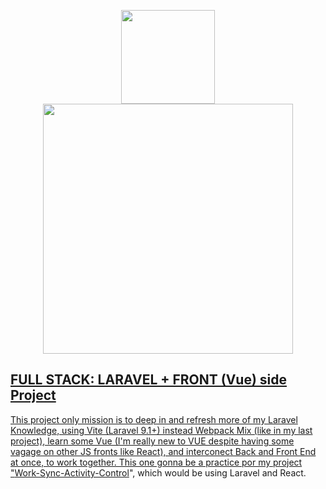 <p align="center" style="row-center">
<a href="https://vuejs.org/" target="_blank"><img src="https://avatars.githubusercontent.com/u/6128107" width="150"></a>
  <a href="https://laravel.com" target="_blank"><img src="https://raw.githubusercontent.com/laravel/art/master/logo-lockup/5%20SVG/2%20CMYK/1%20Full%20Color/laravel-logolockup-cmyk-red.svg" width="400"</a>
</p>
  
    
## FULL STACK: LARAVEL + FRONT (Vue) side Project

This project only mission is to deep in and refresh more of my Laravel Knowledge, using Vite (Laravel 9.1+) instead Webpack Mix (like in my last project), learn some Vue (I'm really new to VUE despite having some vagage on other JS fronts like React), and interconect Back and Front End at once, to work together.
This one gonna be a practice por my project "[Work-Sync-Activity-Control](https://github.com/Walfg/Work-Sync-Activity-Control/tree/main)", which would be using Laravel and React.
